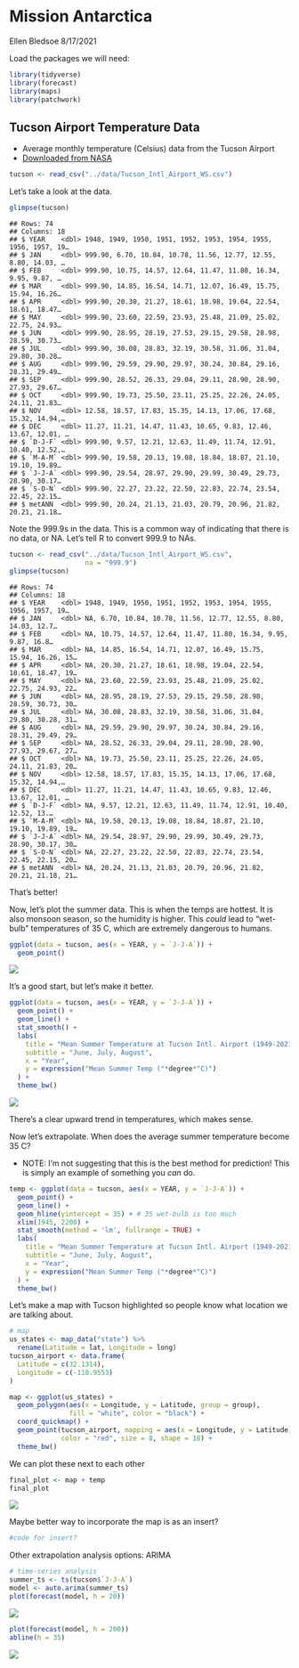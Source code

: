Mission Antarctica
================
Ellen Bledsoe
8/17/2021

Load the packages we will need:

``` r
library(tidyverse)
library(forecast)
library(maps)
library(patchwork)
```

## Tucson Airport Temperature Data

-   Average monthly temperature (Celsius) data from the Tucson Airport
-   [Downloaded from
    NASA](https://data.giss.nasa.gov/cgi-bin/gistemp/stdata_show_v4.cgi?id=USW00023160&dt=1&ds=14)

``` r
tucson <- read_csv("../data/Tucson_Intl_Airport_WS.csv")
```

Let’s take a look at the data.

``` r
glimpse(tucson)
```

    ## Rows: 74
    ## Columns: 18
    ## $ YEAR    <dbl> 1948, 1949, 1950, 1951, 1952, 1953, 1954, 1955, 1956, 1957, 19…
    ## $ JAN     <dbl> 999.90, 6.70, 10.84, 10.78, 11.56, 12.77, 12.55, 8.80, 14.03, …
    ## $ FEB     <dbl> 999.90, 10.75, 14.57, 12.64, 11.47, 11.80, 16.34, 9.95, 9.87, …
    ## $ MAR     <dbl> 999.90, 14.85, 16.54, 14.71, 12.07, 16.49, 15.75, 15.94, 16.26…
    ## $ APR     <dbl> 999.90, 20.30, 21.27, 18.61, 18.98, 19.04, 22.54, 18.61, 18.47…
    ## $ MAY     <dbl> 999.90, 23.60, 22.59, 23.93, 25.48, 21.09, 25.02, 22.75, 24.93…
    ## $ JUN     <dbl> 999.90, 28.95, 28.19, 27.53, 29.15, 29.58, 28.98, 28.59, 30.73…
    ## $ JUL     <dbl> 999.90, 30.08, 28.83, 32.19, 30.58, 31.06, 31.04, 29.80, 30.28…
    ## $ AUG     <dbl> 999.90, 29.59, 29.90, 29.97, 30.24, 30.84, 29.16, 28.31, 29.49…
    ## $ SEP     <dbl> 999.90, 28.52, 26.33, 29.04, 29.11, 28.90, 28.90, 27.93, 29.67…
    ## $ OCT     <dbl> 999.90, 19.73, 25.50, 23.11, 25.25, 22.26, 24.05, 24.11, 21.83…
    ## $ NOV     <dbl> 12.58, 18.57, 17.83, 15.35, 14.13, 17.06, 17.68, 15.32, 14.94,…
    ## $ DEC     <dbl> 11.27, 11.21, 14.47, 11.43, 10.65, 9.83, 12.46, 13.67, 12.01, …
    ## $ `D-J-F` <dbl> 999.90, 9.57, 12.21, 12.63, 11.49, 11.74, 12.91, 10.40, 12.52,…
    ## $ `M-A-M` <dbl> 999.90, 19.58, 20.13, 19.08, 18.84, 18.87, 21.10, 19.10, 19.89…
    ## $ `J-J-A` <dbl> 999.90, 29.54, 28.97, 29.90, 29.99, 30.49, 29.73, 28.90, 30.17…
    ## $ `S-O-N` <dbl> 999.90, 22.27, 23.22, 22.50, 22.83, 22.74, 23.54, 22.45, 22.15…
    ## $ metANN  <dbl> 999.90, 20.24, 21.13, 21.03, 20.79, 20.96, 21.82, 20.21, 21.18…

Note the 999.9s in the data. This is a common way of indicating that
there is no data, or NA. Let’s tell R to convert 999.9 to NAs.

``` r
tucson <- read_csv("../data/Tucson_Intl_Airport_WS.csv",
                   na = "999.9")
glimpse(tucson)
```

    ## Rows: 74
    ## Columns: 18
    ## $ YEAR    <dbl> 1948, 1949, 1950, 1951, 1952, 1953, 1954, 1955, 1956, 1957, 19…
    ## $ JAN     <dbl> NA, 6.70, 10.84, 10.78, 11.56, 12.77, 12.55, 8.80, 14.03, 12.7…
    ## $ FEB     <dbl> NA, 10.75, 14.57, 12.64, 11.47, 11.80, 16.34, 9.95, 9.87, 16.8…
    ## $ MAR     <dbl> NA, 14.85, 16.54, 14.71, 12.07, 16.49, 15.75, 15.94, 16.26, 15…
    ## $ APR     <dbl> NA, 20.30, 21.27, 18.61, 18.98, 19.04, 22.54, 18.61, 18.47, 19…
    ## $ MAY     <dbl> NA, 23.60, 22.59, 23.93, 25.48, 21.09, 25.02, 22.75, 24.93, 22…
    ## $ JUN     <dbl> NA, 28.95, 28.19, 27.53, 29.15, 29.58, 28.98, 28.59, 30.73, 30…
    ## $ JUL     <dbl> NA, 30.08, 28.83, 32.19, 30.58, 31.06, 31.04, 29.80, 30.28, 31…
    ## $ AUG     <dbl> NA, 29.59, 29.90, 29.97, 30.24, 30.84, 29.16, 28.31, 29.49, 29…
    ## $ SEP     <dbl> NA, 28.52, 26.33, 29.04, 29.11, 28.90, 28.90, 27.93, 29.67, 27…
    ## $ OCT     <dbl> NA, 19.73, 25.50, 23.11, 25.25, 22.26, 24.05, 24.11, 21.83, 20…
    ## $ NOV     <dbl> 12.58, 18.57, 17.83, 15.35, 14.13, 17.06, 17.68, 15.32, 14.94,…
    ## $ DEC     <dbl> 11.27, 11.21, 14.47, 11.43, 10.65, 9.83, 12.46, 13.67, 12.01, …
    ## $ `D-J-F` <dbl> NA, 9.57, 12.21, 12.63, 11.49, 11.74, 12.91, 10.40, 12.52, 13.…
    ## $ `M-A-M` <dbl> NA, 19.58, 20.13, 19.08, 18.84, 18.87, 21.10, 19.10, 19.89, 19…
    ## $ `J-J-A` <dbl> NA, 29.54, 28.97, 29.90, 29.99, 30.49, 29.73, 28.90, 30.17, 30…
    ## $ `S-O-N` <dbl> NA, 22.27, 23.22, 22.50, 22.83, 22.74, 23.54, 22.45, 22.15, 20…
    ## $ metANN  <dbl> NA, 20.24, 21.13, 21.03, 20.79, 20.96, 21.82, 20.21, 21.18, 21…

That’s better!

Now, let’s plot the summer data. This is when the temps are hottest. It
is also monsoon season, so the humidity is higher. This *could* lead to
“wet-bulb” temperatures of 35 C, which are extremely dangerous to
humans.

``` r
ggplot(data = tucson, aes(x = YEAR, y = `J-J-A`)) +
  geom_point() 
```

![](Instructional_demo_files/figure-gfm/unnamed-chunk-5-1.png)<!-- -->

It’s a good start, but let’s make it better.

``` r
ggplot(data = tucson, aes(x = YEAR, y = `J-J-A`)) +
  geom_point() +
  geom_line() +
  stat_smooth() +
  labs(
    title = "Mean Summer Temperature at Tucson Intl. Airport (1949-2021)",
    subtitle = "June, July, August",
    x = "Year",
    y = expression("Mean Summer Temp ("*degree*"C)")
  ) +
  theme_bw()
```

![](Instructional_demo_files/figure-gfm/unnamed-chunk-6-1.png)<!-- -->

There’s a clear upward trend in temperatures, which makes sense.

Now let’s extrapolate. When does the average summer temperature become
35 C?

-   NOTE: I’m not suggesting that this is the best method for
    prediction! This is simply an example of something you *can* do.

``` r
temp <- ggplot(data = tucson, aes(x = YEAR, y = `J-J-A`)) +
  geom_point() +
  geom_line() +
  geom_hline(yintercept = 35) + # 35 wet-bulb is too much
  xlim(1945, 2200) +
  stat_smooth(method = 'lm', fullrange = TRUE) +
  labs(
    title = "Mean Summer Temperature at Tucson Intl. Airport (1949-2021)",
    subtitle = "June, July, August",
    x = "Year",
    y = expression("Mean Summer Temp ("*degree*"C)")
  ) +
  theme_bw()
```

Let’s make a map with Tucson highlighted so people know what location we
are talking about.

``` r
# map
us_states <- map_data("state") %>% 
  rename(Latitude = lat, Longitude = long)
tucson_airport <- data.frame(
  Latitude = c(32.1314),
  Longitude = c(-110.9553)
)

map <- ggplot(us_states) +
  geom_polygon(aes(x = Longitude, y = Latitude, group = group), 
               fill = "white", color = "black") +
  coord_quickmap() + 
  geom_point(tucson_airport, mapping = aes(x = Longitude, y = Latitude), 
             color = "red", size = 8, shape = 18) +
  theme_bw()
```

We can plot these next to each other

``` r
final_plot <- map + temp
final_plot
```

![](Instructional_demo_files/figure-gfm/unnamed-chunk-9-1.png)<!-- -->

Maybe better way to incorporate the map is as an insert?

``` r
#code for insert?
```

Other extrapolation analysis options: ARIMA

``` r
# time-series analysis
summer_ts <- ts(tucson$`J-J-A`)
model <- auto.arima(summer_ts)
plot(forecast(model, h = 20))
```

![](Instructional_demo_files/figure-gfm/unnamed-chunk-11-1.png)<!-- -->

``` r
plot(forecast(model, h = 200))
abline(h = 35)
```

![](Instructional_demo_files/figure-gfm/unnamed-chunk-11-2.png)<!-- -->
